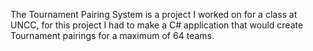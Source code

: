The Tournament Pairing System is a project I worked on for a class at UNCC, for this project I had to make a C# application that would create Tournament pairings for a maximum of 64 teams.
